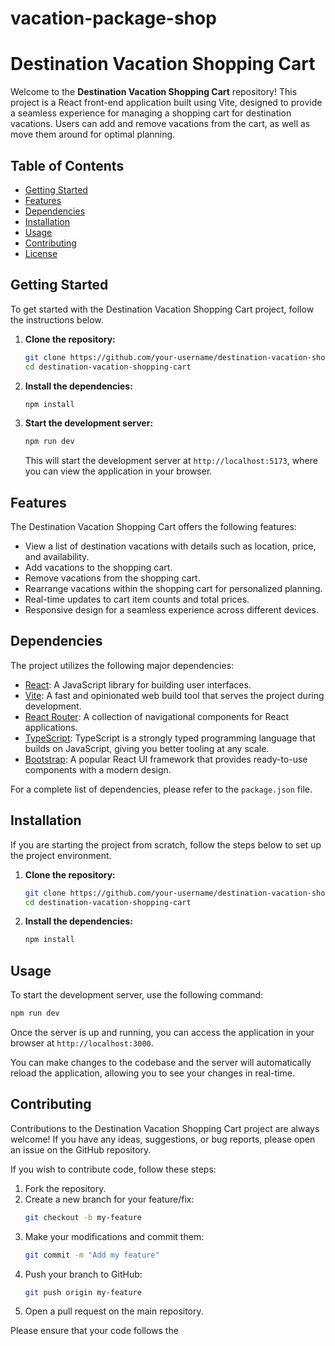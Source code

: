 # vacation-package-shop
# Destination Vacation Shopping Cart

Welcome to the **Destination Vacation Shopping Cart** repository! This project is a React front-end application built using Vite, designed to provide a seamless experience for managing a shopping cart for destination vacations. Users can add and remove vacations from the cart, as well as move them around for optimal planning.

## Table of Contents

- [Getting Started](#getting-started)
- [Features](#features)
- [Dependencies](#dependencies)
- [Installation](#installation)
- [Usage](#usage)
- [Contributing](#contributing)
- [License](#license)

## Getting Started

To get started with the Destination Vacation Shopping Cart project, follow the instructions below.

1. **Clone the repository:**

   ```bash
   git clone https://github.com/your-username/destination-vacation-shopping-cart.git
   cd destination-vacation-shopping-cart
   ```

2. **Install the dependencies:**

   ```bash
   npm install
   ```

3. **Start the development server:**

   ```bash
   npm run dev
   ```

   This will start the development server at `http://localhost:5173`, where you can view the application in your browser.

## Features

The Destination Vacation Shopping Cart offers the following features:

- View a list of destination vacations with details such as location, price, and availability.
- Add vacations to the shopping cart.
- Remove vacations from the shopping cart.
- Rearrange vacations within the shopping cart for personalized planning.
- Real-time updates to cart item counts and total prices.
- Responsive design for a seamless experience across different devices.

## Dependencies

The project utilizes the following major dependencies:

- [React](https://reactjs.org/): A JavaScript library for building user interfaces.
- [Vite](https://vitejs.dev/): A fast and opinionated web build tool that serves the project during development.
- [React Router](https://reactrouter.com/): A collection of navigational components for React applications.
- [TypeScript](https://www.typescriptlang.org/): TypeScript is a strongly typed programming language that builds on JavaScript, giving you better tooling at any scale.
- [Bootstrap](https://getbootstrap.com/): A popular React UI framework that provides ready-to-use components with a modern design.

For a complete list of dependencies, please refer to the `package.json` file.

## Installation

If you are starting the project from scratch, follow the steps below to set up the project environment.

1. **Clone the repository:**

   ```bash
   git clone https://github.com/your-username/destination-vacation-shopping-cart.git
   cd destination-vacation-shopping-cart
   ```

2. **Install the dependencies:**

   ```bash
   npm install
   ```

## Usage

To start the development server, use the following command:

```bash
npm run dev
```

Once the server is up and running, you can access the application in your browser at `http://localhost:3000`.

You can make changes to the codebase and the server will automatically reload the application, allowing you to see your changes in real-time.

## Contributing

Contributions to the Destination Vacation Shopping Cart project are always welcome! If you have any ideas, suggestions, or bug reports, please open an issue on the GitHub repository.

If you wish to contribute code, follow these steps:

1. Fork the repository.
2. Create a new branch for your feature/fix:
   ```bash
   git checkout -b my-feature
   ```
3. Make your modifications and commit them:
   ```bash
   git commit -m "Add my feature"
   ```
4. Push your branch to GitHub:
   ```bash
   git push origin my-feature
   ```
5. Open a pull request on the main repository.

Please ensure that your code follows the

